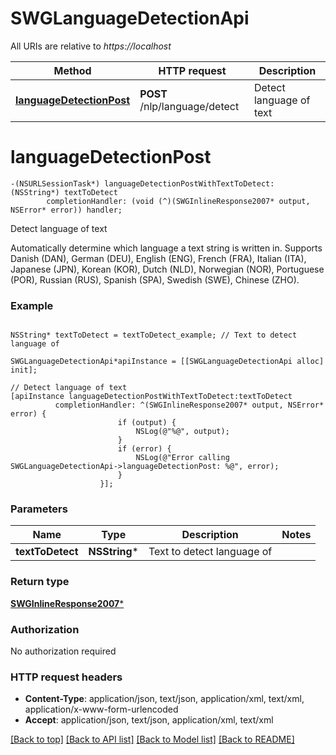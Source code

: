 # SWGLanguageDetectionApi

All URIs are relative to *https://localhost*

Method | HTTP request | Description
------------- | ------------- | -------------
[**languageDetectionPost**](SWGLanguageDetectionApi.md#languagedetectionpost) | **POST** /nlp/language/detect | Detect language of text


# **languageDetectionPost**
```objc
-(NSURLSessionTask*) languageDetectionPostWithTextToDetect: (NSString*) textToDetect
        completionHandler: (void (^)(SWGInlineResponse2007* output, NSError* error)) handler;
```

Detect language of text

Automatically determine which language a text string is written in.  Supports Danish (DAN), German (DEU), English (ENG), French (FRA), Italian (ITA), Japanese (JPN), Korean (KOR), Dutch (NLD), Norwegian (NOR), Portuguese (POR), Russian (RUS), Spanish (SPA), Swedish (SWE), Chinese (ZHO).

### Example 
```objc

NSString* textToDetect = textToDetect_example; // Text to detect language of

SWGLanguageDetectionApi*apiInstance = [[SWGLanguageDetectionApi alloc] init];

// Detect language of text
[apiInstance languageDetectionPostWithTextToDetect:textToDetect
          completionHandler: ^(SWGInlineResponse2007* output, NSError* error) {
                        if (output) {
                            NSLog(@"%@", output);
                        }
                        if (error) {
                            NSLog(@"Error calling SWGLanguageDetectionApi->languageDetectionPost: %@", error);
                        }
                    }];
```

### Parameters

Name | Type | Description  | Notes
------------- | ------------- | ------------- | -------------
 **textToDetect** | **NSString***| Text to detect language of | 

### Return type

[**SWGInlineResponse2007***](SWGInlineResponse2007.md)

### Authorization

No authorization required

### HTTP request headers

 - **Content-Type**: application/json, text/json, application/xml, text/xml, application/x-www-form-urlencoded
 - **Accept**: application/json, text/json, application/xml, text/xml

[[Back to top]](#) [[Back to API list]](../README.md#documentation-for-api-endpoints) [[Back to Model list]](../README.md#documentation-for-models) [[Back to README]](../README.md)

